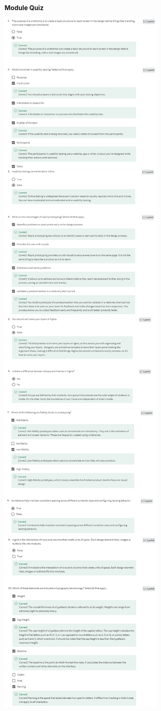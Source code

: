 ## Module Quiz

![](/C7-Principles-of-UX-UI-design/week3/module-quiz/ss1.png)
![](/C7-Principles-of-UX-UI-design/week3/module-quiz/ss2.png)
![](/C7-Principles-of-UX-UI-design/week3/module-quiz/ss3.png)
![](/C7-Principles-of-UX-UI-design/week3/module-quiz/ss4.png)
![](/C7-Principles-of-UX-UI-design/week3/module-quiz/ss5.png)
